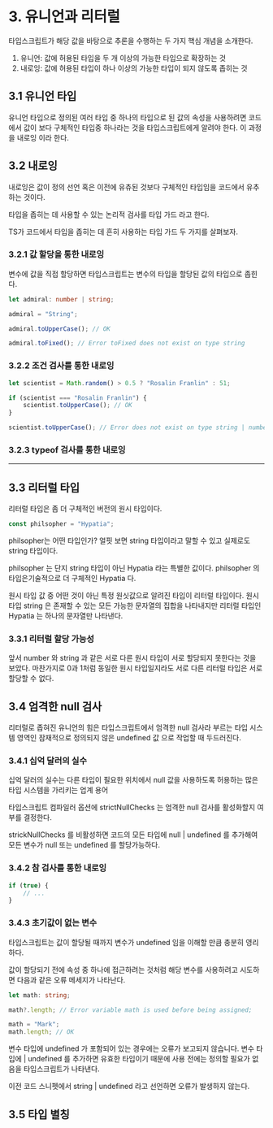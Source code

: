 # 3. 유니언과 리터럴

타입스크립트가 해당 값을 바탕으로 추론을 수행하는 두 가지 핵심 개념을 소개한다.

1. 유니언: 값에 허용된 타입을 두 개 이상의 가능한 타입으로 확장하는 것
2. 내로잉: 값에 허용된 타입이 하나 이상의 가능한 타입이 되지 않도록 좁히는 것

## 3.1 유니언 타입

유니언 타입으로 정의된 여러 타입 중 하나의 타입으로 된 값의 속성을 사용하려면 코드에서 값이 보다 구체적인 타입중 하나라는 것을
타입스크립트에게 알려야 한다. 이 과정을 내로잉 이라 한다.

## 3.2 내로잉

내로잉은 값이 정의 선언 혹은 이전에 유츄된 것보다 구체적인 타입임을 코드에서 유추하는 것이다.

타입을 좁히는 데 사용할 수 있는 논리적 검사를 타입 가드 라고 한다.

TS가 코드에서 타입을 좁히는 데 흔히 사용하는 타입 가드 두 가지를 살펴보자.

### 3.2.1 값 할당을 통한 내로잉

변수에 값을 직접 할당하면 타입스크립트는 변수의 타입을 할당된 값의 타입으로 좁힌다.

```typescript
let admiral: number | string;

admiral = "String";

admiral.toUpperCase(); // OK

admiral.toFixed(); // Error toFixed does not exist on type string
```

### 3.2.2 조건 검사를 통한 내로잉

```typescript
let scientist = Math.random() > 0.5 ? "Rosalin Franlin" : 51;

if (scientist === "Rosalin Franlin") {
    scientist.toUpperCase(); // OK
}

scientist.toUpperCase(); // Error does not exist on type string | number
```

### 3.2.3 typeof 검사를 통한 내로잉

---

## 3.3 리터럴 타입

리터럴 타입은 좀 더 구체적인 버전의 원시 타입이다.

```typescript
const philsopher = "Hypatia";
```

philsopher는 어떤 타입인가? 얼핏 보면 string 타입이라고 말할 수 있고 실제로도 string 타입이다.

philsopher 는 단지 string 타입이 아닌 Hypatia 라는 특별한 값이다.
philsopher 의 타입은기술적으로 더 구체적인 Hypatia 다.

원시 타입 값 중 어떤 것이 아닌 특정 원싯값으로 알려진 타입이 리터럴 타입이다.
원시 타입 string 은 존재할 수 있는 모든 가능한 문자열의 집합을 나타내지만 리터럴 타입인 Hypatia 는 하나의 문자열만 나타낸다.

### 3.3.1 리터럴 할당 가능성

앞서 number 와 string 과 같은 서로 다른 원시 타입이 서로 할당되지 못한다는 것을 보았다. 마찬가지로 0과 1처럼 동일한 원시 타입일지라도
서로 다른 리터럴 타입은 서로 할당할 수 없다.

## 3.4 엄격한 null 검사

리터럴로 좁혀진 유니언의 힘은 타입스크립트에서 엄격한 null 검사라 부르는 타입 시스템 영역인 잠재적으로 정의되지 않은
undefined 값 으로 작업할 때 두드러진다.

### 3.4.1 십억 달러의 실수

십억 달러의 실수는 다른 타입이 필요한 위치에서 null 값을 사용하도록 허용하는 많은 타입 시스템을 가리키는 업계 용어

타입스크립트 컴파일러 옵션에 strictNullChecks 는 엄격한 null 검사를 활성화할지 여부를 결정한다.

strickNullChecks 를 비활성하면 코드의 모든 타입에 null | undefined 를 추가해여 모든 변수가 null 또는 undefined 를 할당가능하다.

### 3.4.2 참 검사를 통한 내로잉

```typescript
if (true) {
    // ...
}
```

### 3.4.3 초기값이 없는 변수

타입스크립트는 값이 할당될 때까지 변수가 undefined 임을 이해할 만큼 충분히 영리하다.

값이 할당되기 전에 속성 중 하나에 접근하려는 것처럼 해당 변수를 사용하려고 시도하면 다음과 같은 오류 메세지가 나타난다.

```typescript
let math: string;

math?.length; // Error variable math is used before being assigned;

math = "Mark";
math.length; // OK
```

변수 타입에 undefined 가 포함되어 있는 경우에는 오류가 보고되지 않습니다. 변수 타입에 | undefined 를 추가하면 유효한 타입이기 때문에
사용 전에는 정의할 필요가 없음을 타입스크립트가 나타낸다.

이전 코드 스니펫에서 string | undefined 라고 선언하면 오류가 발생하지 않는다.

## 3.5 타입 별칭
